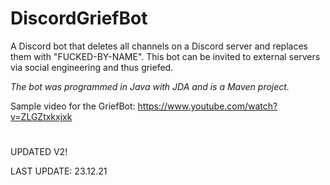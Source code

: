 
# DiscordGriefBot
A Discord bot that deletes all channels on a Discord server and replaces them with "FUCKED-BY-NAME". This bot can be invited to external servers via social engineering and thus griefed.

*The bot was programmed in Java with JDA and is a Maven project.*

Sample video for the GriefBot: https://www.youtube.com/watch?v=ZLGZtxkxjxk

#

UPDATED V2!

LAST UPDATE: 23.12.21
